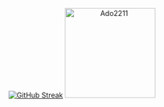 
 <p align="center" height='170px'> <a href="https://git.io/streak-stats"><img src="https://streak-stats.demolab.com?user=Ado2211&theme=transparent&hide_border=true&card_width=500" alt="GitHub Streak" /></a>
    <img height='180' src="https://github-readme-stats.vercel.app/api/top-langs/?username=Ado2211&layout=compact&show_icons=true&bg_color=0,ffb400,F6C03D,F4DDA6&theme=graywhite&hide_title=true" alt="Ado2211"/> </p>
